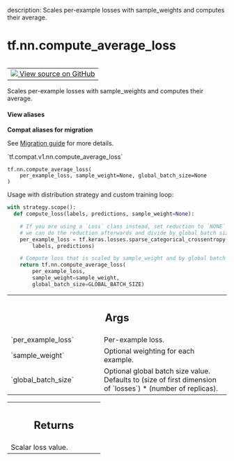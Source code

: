 description: Scales per-example losses with sample_weights and computes their average.

<div itemscope itemtype="http://developers.google.com/ReferenceObject">
<meta itemprop="name" content="tf.nn.compute_average_loss" />
<meta itemprop="path" content="Stable" />
</div>

# tf.nn.compute_average_loss

<!-- Insert buttons and diff -->

<table class="tfo-notebook-buttons tfo-api nocontent" align="left">
<td>
  <a target="_blank" href="https://github.com/tensorflow/tensorflow/blob/r2.4/tensorflow/python/ops/nn_impl.py#L391-L446">
    <img src="https://www.tensorflow.org/images/GitHub-Mark-32px.png" />
    View source on GitHub
  </a>
</td>
</table>



Scales per-example losses with sample_weights and computes their average.

<section class="expandable">
  <h4 class="showalways">View aliases</h4>
  <p>
<b>Compat aliases for migration</b>
<p>See
<a href="https://www.tensorflow.org/guide/migrate">Migration guide</a> for
more details.</p>
<p>`tf.compat.v1.nn.compute_average_loss`</p>
</p>
</section>

<pre class="devsite-click-to-copy prettyprint lang-py tfo-signature-link">
<code>tf.nn.compute_average_loss(
    per_example_loss, sample_weight=None, global_batch_size=None
)
</code></pre>



<!-- Placeholder for "Used in" -->

Usage with distribution strategy and custom training loop:

```python
with strategy.scope():
  def compute_loss(labels, predictions, sample_weight=None):

    # If you are using a `Loss` class instead, set reduction to `NONE` so that
    # we can do the reduction afterwards and divide by global batch size.
    per_example_loss = tf.keras.losses.sparse_categorical_crossentropy(
        labels, predictions)

    # Compute loss that is scaled by sample_weight and by global batch size.
    return tf.nn.compute_average_loss(
        per_example_loss,
        sample_weight=sample_weight,
        global_batch_size=GLOBAL_BATCH_SIZE)
```

<!-- Tabular view -->
 <table class="responsive fixed orange">
<colgroup><col width="214px"><col></colgroup>
<tr><th colspan="2"><h2 class="add-link">Args</h2></th></tr>

<tr>
<td>
`per_example_loss`
</td>
<td>
Per-example loss.
</td>
</tr><tr>
<td>
`sample_weight`
</td>
<td>
Optional weighting for each example.
</td>
</tr><tr>
<td>
`global_batch_size`
</td>
<td>
Optional global batch size value. Defaults to (size of
first dimension of `losses`) * (number of replicas).
</td>
</tr>
</table>



<!-- Tabular view -->
 <table class="responsive fixed orange">
<colgroup><col width="214px"><col></colgroup>
<tr><th colspan="2"><h2 class="add-link">Returns</h2></th></tr>
<tr class="alt">
<td colspan="2">
Scalar loss value.
</td>
</tr>

</table>

